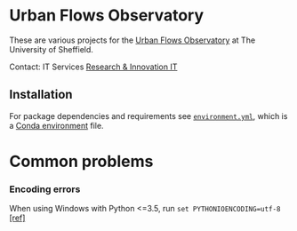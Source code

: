# Urban Flows Observatory

These are various projects for the [Urban Flows Observatory](https://urbanflows.ac.uk/) at The University of Sheffield.

Contact: IT Services [Research & Innovation IT](https://www.sheffield.ac.uk/it-services/research)

## Installation

For package dependencies and requirements see [`environment.yml`](environment.yaml), which is a [Conda environment](https://docs.conda.io/projects/conda/en/latest/user-guide/tasks/manage-environments.html) file.

# Common problems

### Encoding errors

When using Windows with Python <=3.5, run `set PYTHONIOENCODING=utf-8` [[ref]](https://stackoverflow.com/a/28041598/8634200)

